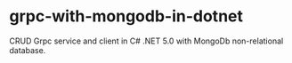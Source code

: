 # grpc-with-mongodb-in-dotnet

CRUD Grpc service and client in C# .NET 5.0 with MongoDb non-relational database.
